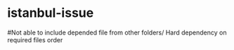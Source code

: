 # istanbul-issue
#Not able to include depended file from other folders/ Hard dependency on required files order
